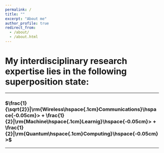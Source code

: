 ```yaml
---
permalink: /
title: ""
excerpt: "About me"
author_profile: true
redirect_from: 
  - /about/
  - /about.html
---
```

# My interdisciplinary research expertise lies in the following superposition state:
---
### $\frac{1}{\sqrt{2}}|\rm{Wireless\hspace{.1cm}Communications}\hspace{-0.05cm}> + \frac{1}{2}|\rm{Machine\hspace{.1cm}Learnig}\hspace{-0.05cm}> + \frac{1}{2}|\rm{Quantum\hspace{.1cm}Computing}\hspace{-0.05cm}>$
---
<!--I earned my PhD degree in Telecommunications from King's College London (KCL), doing interdisciplinary research on **wireless communications**, **deep reinforcement learning** and **quantum mechanics**, which commenced on Oct. 2019. For gaining a clearer intuition, the track record amid my PhD can be found in the [Publication page](publications). The title of my PhD thesis is [*On UAVs for Wireless Communications: Resource Management, Performance Analysis and Trajectory Optimization*](PhD_Thesis), while that of my MEng is [*On Enhancing Secrecy Performance for Wireless Communications via Artificial Noise*](MEng_Thesis). Note that the aforementioned performance optimisation and analysis for wireless transmission networks are conducted on **Python** and **MATLAB**, with the help of cutting-edge quantum-aided deep reinforcement learning and conventional mathematical techniques, respectively. -->

<!--My current research interests include 6G networks, cloud radio access networks (C-RANs), distributed ultra-large-scale MIMO, fronthaul quantization, radio resource management, IoT, UAV, deep reinforcement learning and quantum AI. 
-->
<!--I have been serving as *reviewer* for various international journals' and conferences' peer-review process since 2018, inter alia, IEEE Transactions on Wireless Communications, IEEE Transactions on Neural Networks and Learning Systems, IEEE Journal on Selected Aera of Communications, IEEE Transactions on Vehicular Technology, IEEE Global Communications Conference and IEEE International Conference on Communications. Besides, 
I was a *session chair* for the flag-ship conference IEEE International Conference on Communications (ICC) 2022 - Selected Area on Communications (SAC) 05 - Machine Learning for Communications Track - Networks. During my PhD, I have also participated in several teaching activities within Faculty of Natural, Mathematical & Engineering Sciences, KCL, e.g., 5CCE2MCT Mechatronics (21~22 SEM2 000001), 7CCSMMPC Mobile & Personal Communications (20~21 SEM2 000001) and 7CCEMDCO Digital Communications, where I served as *Graduate Teaching Assistant (GTA)* for module leaders to a broad range of audiences, i.e., undergraduates and MScs. 

Apart from academia, I am an active *Kaggler*, with hands-on experience of projects requiring vast and solid knowledge of data science and machine learning. Besides, I have been playing a part-time role of *Special Education Consultant* since 2019 for United Kingdom Education Centre (UKEC), offering analysis, insights, advice and career plans to clients for helping them apply for PhD positions and financial fundings. --> 


<!--The best way to know me is to check [the latest CV file](\cv). -->


<script type="text/javascript" id="clstr_globe" src="//clustrmaps.com/globe.js?d=dRK5WA3xs-5-uN6UrP7dBz_t1eEwsUv3JKf7Sx02b-I"></script>